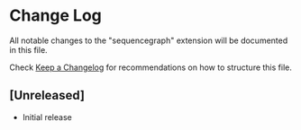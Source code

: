 # Change Log

All notable changes to the "sequencegraph" extension will be documented in this file.

Check [Keep a Changelog](http://keepachangelog.com/) for recommendations on how to structure this file.

## [Unreleased]

- Initial release